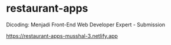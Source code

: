 # restaurant-apps
Dicoding: Menjadi Front-End Web Developer Expert - Submission

https://restaurant-apps-musshal-3.netlify.app
